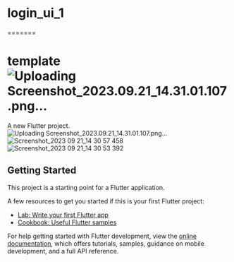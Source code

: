
# login_ui_1
=======
# template![Uploading Screenshot_2023.09.21_14.31.01.107.png…]()


A new Flutter project. 
![Uploading Screenshot_2023.09.21_14.31.01.107.png…]()
![Screenshot_2023 09 21_14 30 57 458](https://github.com/standre-hue/login_ui_v3/assets/66187962/8fddb49a-7f40-4dca-9615-0c54d2cccaa2)
![Screenshot_2023 09 21_14 30 53 392](https://github.com/standre-hue/login_ui_v3/assets/66187962/2e1c1add-2272-41b5-992a-94c101907b89)

## Getting Started

This project is a starting point for a Flutter application.

A few resources to get you started if this is your first Flutter project:

- [Lab: Write your first Flutter app](https://docs.flutter.dev/get-started/codelab)
- [Cookbook: Useful Flutter samples](https://docs.flutter.dev/cookbook)

For help getting started with Flutter development, view the
[online documentation](https://docs.flutter.dev/), which offers tutorials,
samples, guidance on mobile development, and a full API reference.


